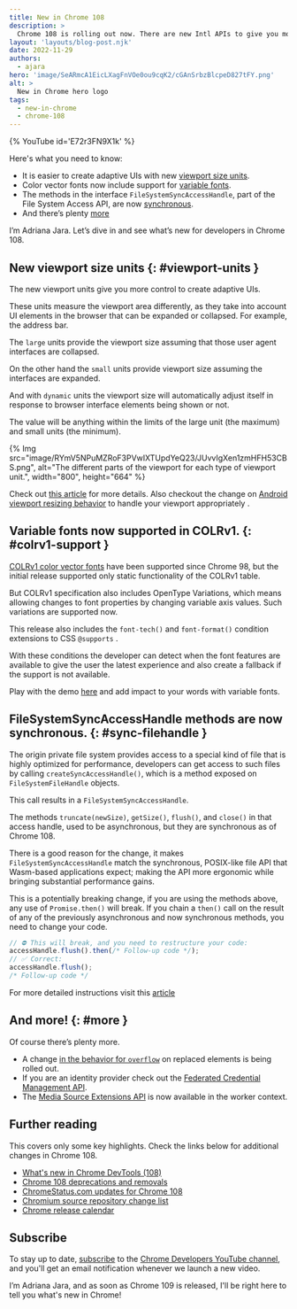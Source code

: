 ```yaml
---
title: New in Chrome 108
description: >
  Chrome 108 is rolling out now. There are new Intl APIs to give you more control when formatting numbers. There’s an origin trial for the new Pop Up API, making it easy to surface critical content to the user. There are a handful of CSS improvements. And there’s plenty more.
layout: 'layouts/blog-post.njk'
date: 2022-11-29
authors:
  - ajara
hero: 'image/SeARmcA1EicLXagFnVOe0ou9cqK2/cGAnSrbzBlcpeD827tFY.png'
alt: >
  New in Chrome hero logo
tags:
  - new-in-chrome
  - chrome-108
---
```


{% YouTube id='E72r3FN9X1k' %}

Here's what you need to know:

* It is easier to create adaptive UIs with new [viewport size units](#viewport-units).
* Color vector fonts now include support for [variable fonts](#colrv1-support).
* The methods in the interface `FileSystemSyncAccessHandle`, part of the File System Access API, are now [synchronous](#sync-filehandle).
* And there’s plenty [more](#more)

I’m Adriana Jara. Let’s dive in and see what’s new for developers in Chrome 108.
## New viewport size units {: #viewport-units }
The new viewport units give you more control to create adaptive UIs.

These units measure the viewport area differently, as they take into account UI elements in the browser that can be expanded or collapsed. For example, the address bar.

The `large` units provide the viewport size assuming that those user agent interfaces are collapsed.

On the other hand the `small` units provide viewport size assuming the interfaces are expanded.

And with `dynamic` units the viewport size will automatically adjust itself in response to browser interface elements being shown or not.

The value will be anything within the limits of the large unit (the maximum) and small units (the minimum).

{% Img src="image/RYmV5NPuMZRoF3PVwIXTUpdYeQ23/JUvvIgXen1zmHFH53CBS.png", alt="The different parts of the viewport for each type of viewport unit.", width="800", height="664" %}

Check out [this article](https://web.dev/viewport-units/) for more details.  Also checkout the change on [Android viewport resizing behavior](/blog/viewport-resize-behavior/) to handle your viewport appropriately .

## Variable fonts now supported in COLRv1. {: #colrv1-support }

[COLRv1 color vector fonts](/blog/colrv1-fonts/) have been supported since Chrome 98, but the initial release supported only static functionality of the COLRv1 table.

But COLRv1 specification also includes OpenType Variations, which means allowing changes to font properties by changing variable axis values. Such variations are supported now.

This release also includes the `font-tech()` and `font-format()` condition extensions to CSS `@supports` .


With these conditions the developer can detect when the font features are available to give the user the latest experience and also create a fallback if the support is not available.

Play with the demo [here](https://roettsch.es/var_colrv1.html) and add impact to your words with variable fonts.

## FileSystemSyncAccessHandle methods are now synchronous. {: #sync-filehandle }

The origin private file system provides access to a special kind of file that is highly optimized for performance, developers can get access to such files by calling `createSyncAccessHandle()`, which is a method exposed on `FileSystemFileHandle` objects.

This call results in a `FileSystemSyncAccessHandle`.

The methods `truncate(newSize)`, `getSize()`, `flush()`, and `close()` in that access handle, used to be asynchronous, but they are synchronous as of Chrome 108.

There is a good reason for the change, it makes `FileSystemSyncAccessHandle` match the synchronous, POSIX-like file API that Wasm-based applications expect; making the API more ergonomic while bringing substantial performance gains.

This is a potentially breaking change, if you are using the methods above, any use of `Promise.then()` will break. If you chain a  `then()` call on the result of any of the previously asynchronous and now synchronous methods, you need to change your code.

```js
// ⛔️ This will break, and you need to restructure your code:
accessHandle.flush().then(/* Follow-up code */);
// ✅ Correct:
accessHandle.flush();
/* Follow-up code */
```

For more detailed instructions visit this [article](/blog/sync-methods-for-accesshandles/)

## And more! {: #more }

Of course there’s plenty more.

* A change [in the behavior for `overflow`](/blog/overflow-replaced-elements/) on replaced elements is being rolled out.
* If you are an identity provider check out the [Federated Credential Management API](/docs/privacy-sandbox/fedcm/).
* The [Media Source Extensions API](https://web.dev/media-mse-basics/) is now available in the worker context.

## Further reading

This covers only some key highlights. Check the links below for
additional changes in Chrome 108.

* [What's new in Chrome DevTools (108)](/blog/new-in-devtools-108/)
* [Chrome 108 deprecations and removals](/blog/deps-rems-108/)
* [ChromeStatus.com updates for Chrome 108](https://www.chromestatus.com/features#milestone%3D108)
* [Chromium source repository change list](https://chromium.googlesource.com/chromium/src/+log/107.0.5304.124..108.0.5359.70)
* [Chrome release calendar](https://chromiumdash.appspot.com/schedule)

## Subscribe

To stay up to date, [subscribe](https://goo.gl/6FP1a5) to the
[Chrome Developers YouTube channel](https://www.youtube.com/user/ChromeDevelopers/),
and you'll get an email notification whenever we launch a new video.

I’m Adriana Jara, and as soon as Chrome 109 is released, I'll be right here to
tell you what's new in Chrome!